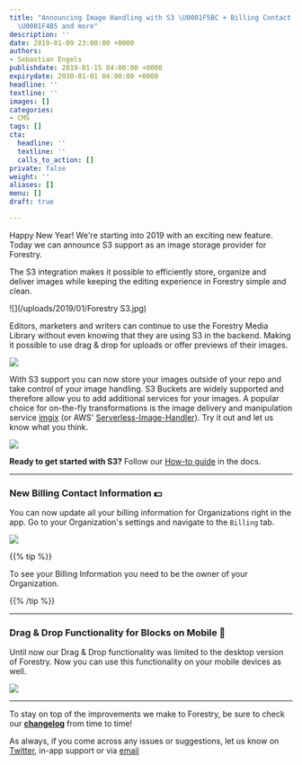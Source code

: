 ```yaml
---
title: "Announcing Image Handling with S3 \U0001F5BC️ + Billing Contact Information
  \U0001F4B5 and more"
description: ''
date: 2019-01-09 23:00:00 +0000
authors:
- Sebastian Engels
publishdate: 2019-01-15 04:00:00 +0000
expirydate: 2030-01-01 04:00:00 +0000
headline: ''
textline: ''
images: []
categories:
- CMS
tags: []
cta:
  headline: ''
  textline: ''
  calls_to_action: []
private: false
weight: ''
aliases: []
menu: []
draft: true

---
```

Happy New Year! We're starting into 2019 with an exciting new feature. Today we can announce S3 support as an image storage provider for Forestry.

The S3 integration makes it possible to efficiently store, organize and deliver images while keeping the editing experience in Forestry simple and clean.

![](/uploads/2019/01/Forestry S3.jpg)

Editors, marketers and writers can continue to use the Forestry Media Library without even knowing that they are using S3 in the backend. Making it possible to use drag & drop for uploads or offer previews of their images.

![](/uploads/2019/01/dragndrop.png)

With S3 support you can now store your images outside of your repo and take control of your image handling. S3 Buckets are widely supported and therefore allow you to add additional services for your images. A popular choice for on-the-fly transformations is the image delivery and manipulation service [imgix](https://docs.imgix.com/setup/quick-start) (or AWS' [Serverless-Image-Handler](https://aws.amazon.com/answers/web-applications/serverless-image-handler/)). Try it out and let us know what you think.

![](/uploads/2019/01/manipulations-2.png)

**Ready to get started with S3?** Follow our [How-to guide](/docs/media/cloud-media-storage-with-aws-s3/) in the docs.

***

### New Billing Contact Information 💵

You can now update all your billing information for Organizations right in the app. Go to your Organization's settings and navigate to the `Billing` tab.

![](/uploads/2019/01/billing-information.png)

{{% tip %}}

To see your Billing Information you need to be the owner of your Organization.

{{% /tip %}}

***

### Drag & Drop Functionality for Blocks on Mobile 📱

Until now our Drag & Drop functionality was limited to the desktop version of Forestry. Now you can use this functionality on your mobile devices as well.

![](/uploads/2019/01/dnd-blocks-mobile.gif)

***

To stay on top of the improvements we make to Forestry, be sure to check our [**changelog**](https://forestry.io/docs/changelog/) from time to time!

As always, if you come across any issues or suggestions, let us know on [Twitter](https://twitter.com/forestryio), in-app support or via [email](mailto:support@forestry.io)